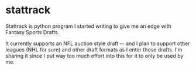 # stattrack

Stattrack is python program I started writing to give me an edge with Fantasy Sports Drafts.

It currently supports an NFL auction style draft -- and I plan to support other leagues (NHL for sure) and other draft formats as I enter those drafts. I'm sharing it since I put way too much effort into this for it to only be used by me.
